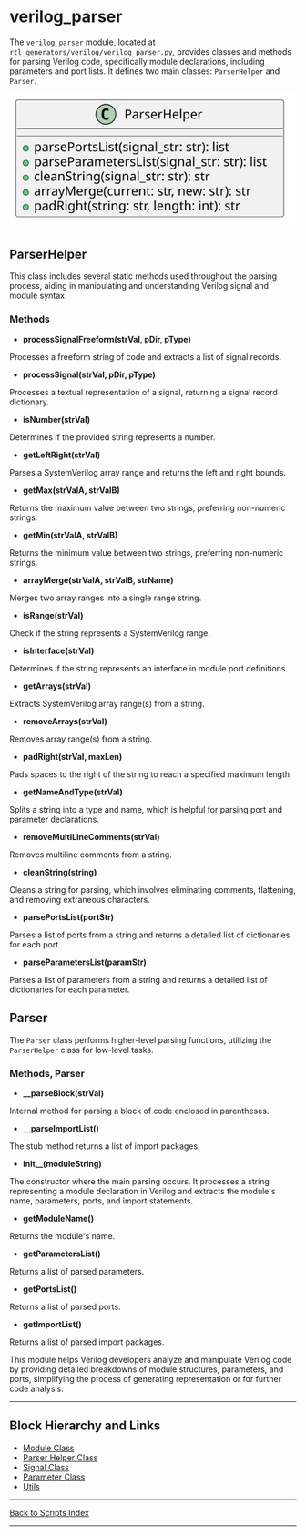 # verilog_parser

The `verilog_parser` module, located at `rtl_generators/verilog/verilog_parser.py`, provides classes and methods for parsing Verilog code, specifically module declarations, including parameters and port lists. It defines two main classes: `ParserHelper` and `Parser`.

![Verilog Parser Helper UML](../../images_scripts_uml/verilog_ParserHelperTop.svg)

## ParserHelper

This class includes several static methods used throughout the parsing process, aiding in manipulating and understanding Verilog signal and module syntax.

### Methods

- **processSignalFreeform(strVal, pDir, pType)**

Processes a freeform string of code and extracts a list of signal records.

- **processSignal(strVal, pDir, pType)**

Processes a textual representation of a signal, returning a signal record dictionary.

- **isNumber(strVal)**

Determines if the provided string represents a number.

- **getLeftRight(strVal)**

Parses a SystemVerilog array range and returns the left and right bounds.

- **getMax(strValA, strValB)**

Returns the maximum value between two strings, preferring non-numeric strings.

- **getMin(strValA, strValB)**

Returns the minimum value between two strings, preferring non-numeric strings.

- **arrayMerge(strValA, strValB, strName)**

Merges two array ranges into a single range string.

- **isRange(strVal)**

Check if the string represents a SystemVerilog range.

- **isInterface(strVal)**

Determines if the string represents an interface in module port definitions.

- **getArrays(strVal)**

Extracts SystemVerilog array range(s) from a string.

- **removeArrays(strVal)**

Removes array range(s) from a string.

- **padRight(strVal, maxLen)**

Pads spaces to the right of the string to reach a specified maximum length.

- **getNameAndType(strVal)**

Splits a string into a type and name, which is helpful for parsing port and parameter declarations.

- **removeMultiLineComments(strVal)**

Removes multiline comments from a string.

- **cleanString(string)**

Cleans a string for parsing, which involves eliminating comments, flattening, and removing extraneous characters.

- **parsePortsList(portStr)**

Parses a list of ports from a string and returns a detailed list of dictionaries for each port.

- **parseParametersList(paramStr)**

Parses a list of parameters from a string and returns a detailed list of dictionaries for each parameter.

## Parser

The `Parser` class performs higher-level parsing functions, utilizing the `ParserHelper` class for low-level tasks.

### Methods, Parser

- **__parseBlock(strVal)**

Internal method for parsing a block of code enclosed in parentheses.

- **__parseImportList()**

The stub method returns a list of import packages.

- **init__(moduleString)**

The constructor where the main parsing occurs. It processes a string representing a module declaration in Verilog and extracts the module's name, parameters, ports, and import statements.

- **getModuleName()**

Returns the module's name.

- **getParametersList()**

Returns a list of parsed parameters.

- **getPortsList()**

Returns a list of parsed ports.

- **getImportList()**

Returns a list of parsed import packages.

This module helps Verilog developers analyze and manipulate Verilog code by providing detailed breakdowns of module structures, parameters, and ports, simplifying the process of generating representation or for further code analysis.

---

## Block Hierarchy and Links

- [Module Class](module.md)
- [Parser Helper Class](verilog_parser.md)
- [Signal Class](signal.md)
- [Parameter Class](param.md)
- [Utils](utils.md)

---

[Back to Scripts Index](index.md)

---
